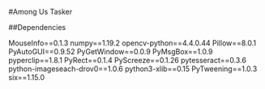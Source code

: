 
#Among Us Tasker

##Dependencies


MouseInfo==0.1.3
numpy==1.19.2
opencv-python==4.4.0.44
Pillow==8.0.1
PyAutoGUI==0.9.52
PyGetWindow==0.0.9
PyMsgBox==1.0.9
pyperclip==1.8.1
PyRect==0.1.4
PyScreeze==0.1.26
pytesseract==0.3.6
python-imageseach-drov0==1.0.6
python3-xlib==0.15
PyTweening==1.0.3
six==1.15.0
